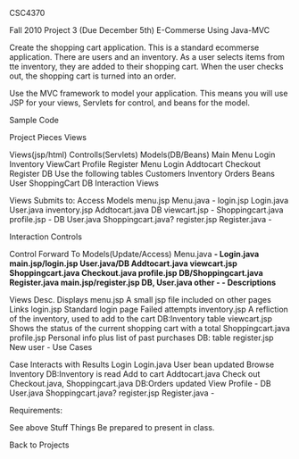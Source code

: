 CSC4370

Fall 2010
Project 3 (Due December 5th)
E-Commerse Using Java-MVC

Create the shopping cart application. This is a standard ecommerse application. There are users and an inventory. As a user selects items from tte inventory, they are added to their shopping cart. When the user checks out, the shopping cart is turned into an order.

Use the MVC framework to model your application. This means you will use JSP for your views, Servlets for control, and beans for the model.

Sample Code

Project Pieces Views

Views(jsp/html)	Controlls(Servlets)	Models(DB/Beans)
Main
Menu
Login
Inventory
ViewCart
Profile
Register
Menu
Login
Addtocart
Checkout
Register
DB Use the following tables
Customers
Inventory
Orders
Beans
User
ShoppingCart
DB
Interaction Views

Views	Submits to:	Access Models
menu.jsp	Menu.java	-
login.jsp	Login.java	User.java
inventory.jsp	Addtocart.java	DB
viewcart.jsp	-	Shoppingcart.java
profile.jsp	-	DB User.java Shoppingcart.java?
register.jsp	Register.java	-


Interaction Controls

Control	Forward To	 Models(Update/Access)
Menu.java	**-
Login.java	main.jsp/login.jsp	User.java/DB
Addtocart.java	viewcart.jsp	Shoppingcart.java
Checkout.java	profile.jsp	DB/Shoppingcart.java
Register.java	main.jsp/register.jsp	DB, User.java
other	-	-
Descriptions**

Views	Desc.	Displays
menu.jsp	A small jsp file included on other pages	Links
login.jsp	Standard login page	Failed attempts
inventory.jsp	A refliction of the inventory, used to add to the cart	DB:Inventory table
viewcart.jsp	Shows the status of the current shopping cart with a total	Shoppingcart.java
profile.jsp	Personal info plus list of past purchases	DB: table
register.jsp	New user	-
Use Cases

Case	Interacts with	Results
Login	Login.java	User bean updated
Browse Inventory	DB:Inventory is read
Add to cart	Addtocart.java
Check out	Checkout.java, Shoppingcart.java	DB:Orders updated
View Profile	-	DB User.java Shoppingcart.java?
register.jsp	Register.java	-


Requirements:

See above
Stuff
Things
Be prepared to present in class.

Back to Projects